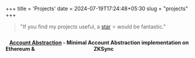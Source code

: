 +++
title = 'Projects'
date = 2024-07-19T17:24:48+05:30
slug = "projects"
+++

> "If you find my projects useful, a [star](https://github.com/adityaxxz?tab=repositories) ⭐ would be fantastic."



#### &nbsp;&nbsp;&nbsp;[Account Abstraction](https://github.com/adityaxxz/account-abstraction) - Minimal Account Abstraction implementation on Ethereum & &nbsp;&nbsp;&nbsp;&nbsp;&nbsp;&nbsp;&nbsp;&nbsp;&nbsp;&nbsp;&nbsp;&nbsp;&nbsp;&nbsp;&nbsp;&nbsp;&nbsp;&nbsp;&nbsp;&nbsp;&nbsp;&nbsp;&nbsp;&nbsp;&nbsp;&nbsp;&nbsp;&nbsp;&nbsp;&nbsp;&nbsp;&nbsp;&nbsp;&nbsp;&nbsp;&nbsp;&nbsp;&nbsp;&nbsp;&nbsp;&nbsp;&nbsp;&nbsp;&nbsp;&nbsp;&nbsp;&nbsp;ZKSync
